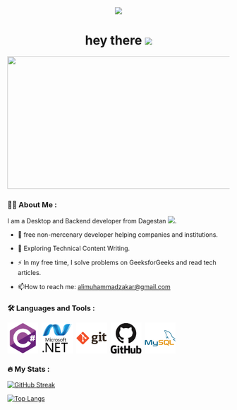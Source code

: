 <div id="header" align="center">
  <img src="https://i.giphy.com/media/v1.Y2lkPTc5MGI3NjExYjhjeTVqZzV3dHJrb3p0cXYxbHkwbGU1ZW95MGR3eW5reW5iNnA4YSZlcD12MV9pbnRlcm5hbF9naWZfYnlfaWQmY3Q9cw/0lfqHNZwWM1hOvJ9CX/giphy.gif" width="100"/>
  <h1>
    hey there
    <img src="https://media.giphy.com/media/hvRJCLFzcasrR4ia7z/giphy.gif" width="30px"/>
  </h1>
</div>

<div align="center">
  <img src="https://media.giphy.com/media/dWesBcTLavkZuG35MI/giphy.gif" width="600" height="300"/>
</div>


### :man_technologist: About Me :

I am a Desktop and Backend developer from Dagestan <img src="https://giphy.com/clips/storyful-americas-northern-america-national-weather-service-FW9shAZ6lgOrMGVIv8" width="30">.
- :telescope: free non-mercenary developer helping companies and institutions.

- :seedling: Exploring Technical Content Writing.

- :zap: In my free time, I solve problems on GeeksforGeeks and read tech articles.

- :mailbox:How to reach me: alimuhammadzakar@gmail.com




### :hammer_and_wrench: Languages and Tools :
<div>
  <img src="https://github.com/devicons/devicon/blob/master/icons/csharp/csharp-original.svg"  title="C#" alt="C#" width="70" height="70"/>&nbsp;
  <img src="https://github.com/devicons/devicon/blob/master/icons/dot-net/dot-net-original-wordmark.svg"  title=".NET" alt=".NET" width="70" height="70"/>&nbsp;
  <img src="https://github.com/devicons/devicon/blob/master/icons/git/git-original-wordmark.svg"  title="Git" alt="Git" width="70" height="70"/>&nbsp;
  <img src="https://github.com/devicons/devicon/blob/master/icons/github/github-original-wordmark.svg"  title="GitHub" alt="GitHub" width="70" height="70"/>&nbsp;
  <img src="https://github.com/devicons/devicon/blob/master/icons/mysql/mysql-original-wordmark.svg"  title="MySQL" **alt="MySQL" width="70" height="70"/>&nbsp;
</div>

### :fire: My Stats :

[![GitHub Streak](http://github-readme-streak-stats.herokuapp.com?user=Zakarayaev&theme=dark&background=000000)](https://git.io/streak-stats)


[![Top Langs](https://github-readme-stats.vercel.app/api/top-langs/?username=Zakarayaev&layout=compact&theme=vision-friendly-dark)](https://github.com/anuraghazra/github-readme-stats)

